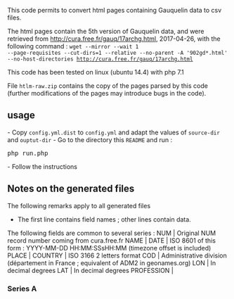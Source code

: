 
This code permits to convert html pages containing Gauquelin data to csv files.

The html pages contain the 5th version of Gauquelin data, and were retrieved from <a href="http://cura.free.fr/gauq/17archg.html">http://cura.free.fr/gauq/17archg.html</a>, 2017-04-26, with the following command :
<code>wget --mirror --wait 1 --page-requisites --cut-dirs=1 --relative --no-parent -A '902gd*.html' --no-host-directories http://cura.free.fr/gauq/17archg.html</code>

This code has been tested on linux (ubuntu 14.4) with php 7.1

File <code>htlm-raw.zip</code> contains the copy of the pages parsed by this code (further modifications of the pages may introduce bugs in the code).

<h2>usage</h2>
- Copy <code>config.yml.dist</code> to <code>config.yml</code> and adapt the values of <code>source-dir</code> and <code>ouptut-dir</code>
- Go to the directory this <code>README</code> and run :
<pre>php run.php</pre>
- Follow the instructions

<h2>Notes on the generated files</h2>

The following remarks apply to all generated files

- The first line contains field names ; other lines contain data.

The following fields are common to several series :
    NUM         | Original NUM record number coming from cura.free.fr
    NAME        | 
    DATE        | ISO 8601 of this form : YYYY-MM-DD HH:MM:SSsHH:MM (timezone offset is included)
    PLACE       | 
    COUNTRY     | ISO 3166 2 letters format
    COD         | Administrative division (département in France ; equivalent of ADM2 in geonames.org)
    LON         | In decimal degrees
    LAT         | In decimal degrees
    PROFESSION  | 


<h3>Series A</h3>



